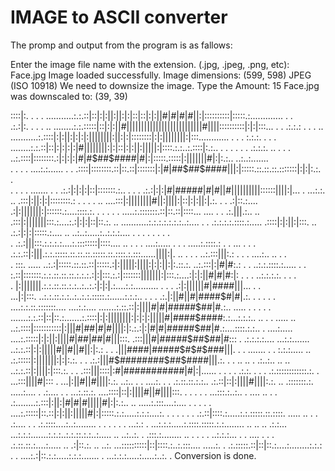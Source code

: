 # IMAGE to ASCII converter

The promp and output from the program is as fallows:

Enter the image file name with the extension. (.jpg, .jpeg, .png, etc): Face.jpg
Image loaded successfully.
Image dimensions: (599, 598)
JPEG (ISO 10918)
We need to downsize the image. Type the Amount: 15
Face.jpg was downscaled to: (39, 39)

::::|:. .       . . ...........:.:.::|::|:|:||:||:|:|::|::|:|:||#|#|#|#||:|::::::::::|:::::.:............. . .       
   .:.:|:. .    . . .. ........:.:.:::::|::|:|:||#||||||||||||||||||||||||||#||||::::::::::|:|:|:::... .  .
      .:.:.: .  . . .. ...........:.::::|:|:||:|:|:|:||||||||:||:|:|::::::::|:|:||||||||:|:::............ .
 .  .    :.:.:. .  . . ........:.:.::|::|:|:|:|:|#||||||||:|:|::|:|:||:|||||:|::::.:.:..:.::::|:.:.. . .  .
. . .    .:.:.:. .. . . . ..:.::::|::::::::.:|:|:|:|#|#$##$####|#|:|:::::.:::::|:|||||||#|:|:.:.. ..:..:.......      
. . . . ....:.:...... . . .::::|::::::::.::|::.::|:::::::|:|#|##$##$####|||:|:::::.::.::.::.:::::::|:|:|:.:. .       
 .  .  .  . ....... . . .:.:|:|:|:|::|:::::::.:.. . .  . .:.:|:|:|#|#####|#|#||#||||||||||::::::||||:|... .
            ...:.:. .. .:::|:||:|:|::::::::.: .     .  . . .. ....:::|:||||||||#||:||||:|::|:|:||:|.:. .
         . .:|::.:.... .:|:|||||||:|::::::.:....::::.:. . .  .  . . .....:.:::::::.::|::.::|::::...
.... . . .:.|||.:.. .. .:::|:|||||||:::.:....:.:|:|:|::|::.:. .. ...........:.:.:.:.:.:.:..:.... .
. .:.:.:.:.::::.:..... .::::|:|:||:|:::. .. .:.:|:|:|:::::.:.... .. ..:..:.....:..:.:.:.... . .  .     . . . .  .    
. .:.:|||:::.:.:.:.:....:.::::::::|::::.... .. . .     . ....:..... . . . .....:.::::.: .        .    ... .  .  .    
.:.:.::|:|||.:.:.:::::.::.::.::.:::::.::.::::.:.:::......||||:|. .. . . . ..:.:::|||:.:    .  .  . ....:.. .. . .    
 . :::. ..... ..:.:|:::::.::.::.::|:::::.:|:|||||:||||:|:|:||:|:.::.:. ..:.:::|:|#|#:.: . . ..:.:.::::.:..... . .    
   :.::|:::::::.:.:.::.::.::.:.:.:.:|:|:::.:.:|:::::::|||||||:|:::.:....:|:|:||#|#|#:|: .  . . ..:.:.:.:. . . .      
    . |:|||||||.:.:.::.::.:.:..:..:.:|:|:|.:....:.:.......... . . . .:|:||||||#|####|||... .                 .       
      ...|:|:::. ..:.:.::.:.:..:..:.:.:::::.:......:.:.:.. . .  . .:.|:||#||#|####$#|#|.:. .              .  .       
          .     . ....:.:.::.:::::::.... ....:.:.... .......:.::.::|:||||#|#|#####$##|#.:.. ..... . .  .  .
                . .......:.:.::|::|::.:.......:.::::|:|:||||||||:|:|:|:|||||#|####$####:.:...:.:.:.. .. .
               . ..... .. ..:.::::|:::::::::::|:|||#|##|#|#||||:|:.:.:|:|#|#|#####$##|#.:....::::.:.:.. .
               ....:..... ....:.:::::|:|:||:||||#|##|##|#|||:::. .:::|||#|#####$##$##|#::: . .:.:.:.:....
               ...:.:....... ..:.:.::|:|:|||||#||#||#||:|:.: . . .|||####|#####$#$#$###|||. . . ....... .
                . :.:.:..... .. .:.:::::|:|||||||:|:|:.:. . . .:.:|||#$########$##$####|||.:. . . .. .. .
                  .:..:.. .. .. ..:.:.::|:||||:|:::.:. . . .:::|||::::|:#|###########|#|:|...... .  .  .
                  . .:.:. . .  . .:.::::::::::::.:. . ...:::||||#|::: . ...|:||#||#||||:.:. ..:.. . .
                     ....:. .    . .:.::.::.:.:.. .:.::|::|:||||#||||:.:. .. .:::::::.:. .....:.... .
                        .:.... .  . ...:.::.:. ....::::|::|:||||#||#||||:::. . . . . . ...:::.:..:.. .
                           .... .. . . .:........:.:::|:||:|#|#|#|||||#|:|:.:.. .. .....:.:::....:....
                              . . .  . . ....:.:::::|::.::|:|:||:|||||#|:|:::::.:.:.....:.:.:....:. .  .
                                  .  .  . . .:.::|::::.:.....:.:.:::::.::.::::. ..... .. . . .:....
                                        . . .:.::::....:..:........ . .  .        .  .  . ...:.: .
                                          ...:.:.:.....:.::::.:::::.:.:........ .. .. .. .:.:...
                                          ...:.:.:.......:.:.:..:.:.::.:.:..:..... .. ..:..:.
                                          . .:::.:........ .. . .  . . ..:.:.:... . . .... .
                                           . . .:.::.::.:....:..... .. .:|::.:. .. ..:.
                                             ...::::::::::|::|::::.:..:.:::.... .....:.
                                             . .:.:::::.::|::|::.:....:........:.:.: .
                                                 . ....:.:|::.:.:.....:.:.:....... .
                                                      ...:.:.:.....:.....:..:. .
Conversion is done.
